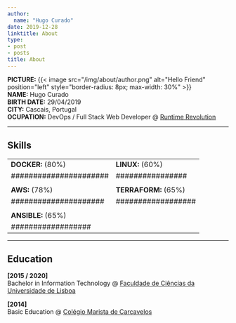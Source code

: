 ```yaml
---
author:
  name: "Hugo Curado"
date: 2019-12-28
linktitle: About
type:
- post
- posts
title: About
---
```


**PICTURE:** {{< image src="/img/about/author.png" alt="Hello Friend" position="left" style="border-radius: 8px; max-width: 30%" >}} \
**NAME:** Hugo Curado \
**BIRTH DATE:** 29/04/2019 \
**CITY:** Cascais, Portugal \
**OCUPATION:** DevOps / Full Stack Web Developer @ [Runtime Revolution](https://www.runtime-revolution.com)

---
## Skills
|                               |                              |
| ----------------------------- | ---------------------------- |
| **DOCKER:**	(80%)				  	  | **LINUX:** (60%)			  		 |
| ######################        | ################             |
|                               |                              |
| **AWS:** (78%)			    		  | **TERRAFORM:** (65%)				 |
| #####################         | ##################           |
|                               |                              |
| **ANSIBLE:** (65%)			    	|                       			 |
| ##################            |                              |

---
## Education
**[2015 / 2020]** \
Bachelor in Information Technology @ [Faculdade de Ciências da Universidade de Lisboa](https://ciencias.ulisboa.pt/en)

**[2014]** \
Basic Education @ [Colégio Marista de Carcavelos](https://marista-carcavelos.org)
